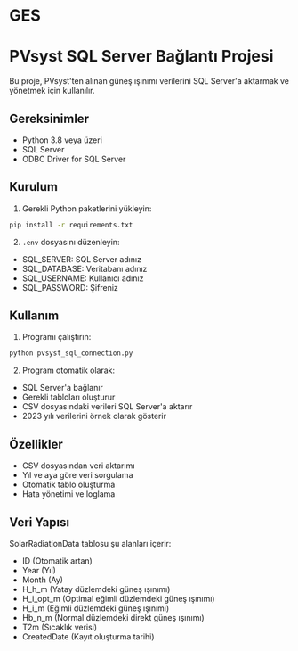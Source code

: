 # GES
# PVsyst SQL Server Bağlantı Projesi

Bu proje, PVsyst'ten alınan güneş ışınımı verilerini SQL Server'a aktarmak ve yönetmek için kullanılır.

## Gereksinimler

- Python 3.8 veya üzeri
- SQL Server
- ODBC Driver for SQL Server

## Kurulum

1. Gerekli Python paketlerini yükleyin:
```bash
pip install -r requirements.txt
```

2. `.env` dosyasını düzenleyin:
- SQL_SERVER: SQL Server adınız
- SQL_DATABASE: Veritabanı adınız
- SQL_USERNAME: Kullanıcı adınız
- SQL_PASSWORD: Şifreniz

## Kullanım

1. Programı çalıştırın:
```bash
python pvsyst_sql_connection.py
```

2. Program otomatik olarak:
- SQL Server'a bağlanır
- Gerekli tabloları oluşturur
- CSV dosyasındaki verileri SQL Server'a aktarır
- 2023 yılı verilerini örnek olarak gösterir

## Özellikler

- CSV dosyasından veri aktarımı
- Yıl ve aya göre veri sorgulama
- Otomatik tablo oluşturma
- Hata yönetimi ve loglama

## Veri Yapısı

SolarRadiationData tablosu şu alanları içerir:
- ID (Otomatik artan)
- Year (Yıl)
- Month (Ay)
- H_h_m (Yatay düzlemdeki güneş ışınımı)
- H_i_opt_m (Optimal eğimli düzlemdeki güneş ışınımı)
- H_i_m (Eğimli düzlemdeki güneş ışınımı)
- Hb_n_m (Normal düzlemdeki direkt güneş ışınımı)
- T2m (Sıcaklık verisi)
- CreatedDate (Kayıt oluşturma tarihi) 
